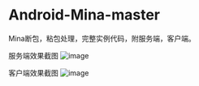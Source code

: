 # Android-Mina-master
Mina断包，粘包处理，完整实例代码，附服务端，客户端。


 服务端效果截图
![image](https://github.com/lb1207087645/Android-Mina-master/screenshots/server.png)
 
 
 客户端效果截图
 ![image](https://github.com/lb1207087645/Android-Mina-master/screenshots/client.png)
 
